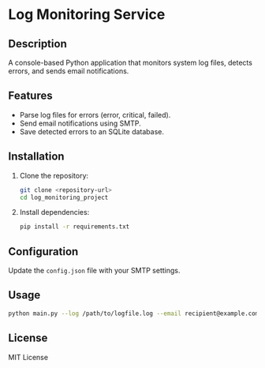 # Log Monitoring Service

## Description
A console-based Python application that monitors system log files, detects errors, and sends email notifications.

## Features
- Parse log files for errors (error, critical, failed).
- Send email notifications using SMTP.
- Save detected errors to an SQLite database.

## Installation

1. Clone the repository:
   ```bash
   git clone <repository-url>
   cd log_monitoring_project
   ```

2. Install dependencies:
   ```bash
   pip install -r requirements.txt
   ```

## Configuration

Update the `config.json` file with your SMTP settings.

## Usage

```bash
python main.py --log /path/to/logfile.log --email recipient@example.com
```

## License
MIT License
